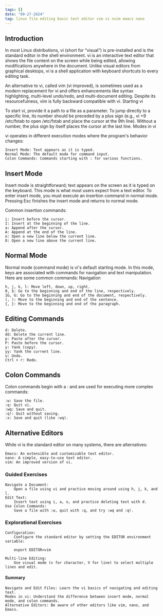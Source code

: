 ```yaml
---
tags: []
date: "09-27-2024"
tag: linux file editing basic text editor vim vi nvim emacs nano
---
```


## Introduction

In most Linux distributions, vi (short for “visual”) is pre-installed and is the standard editor in the shell environment. vi is an interactive text editor that shows the file content on the screen while being edited, allowing modifications anywhere in the document. Unlike visual editors from graphical desktops, vi is a shell application with keyboard shortcuts to every editing task.

An alternative to vi, called vim (vi improved), is sometimes used as a modern replacement for vi and offers enhancements like syntax highlighting, multi-level undo/redo, and multi-document editing. Despite its resourcefulness, vim is fully backward compatible with vi.
Starting vi

To start vi, provide it a path to a file as a parameter. To jump directly to a specific line, its number should be preceded by a plus sign (e.g., vi +9 /etc/fstab to open /etc/fstab and place the cursor at the 9th line). Without a number, the plus sign by itself places the cursor at the last line.
Modes in vi

vi operates in different execution modes where the program's behavior changes:

    Insert Mode: Text appears as it is typed.
    Normal Mode: The default mode for command input.
    Colon Commands: Commands starting with : for various functions.

## Insert Mode

Insert mode is straightforward; text appears on the screen as it is typed on the keyboard. This mode is what most users expect from a text editor. To enter insert mode, you must execute an insertion command in normal mode. Pressing Esc finishes the insert mode and returns to normal mode.

Common insertion commands:

    i: Insert before the cursor.
    I: Insert at the beginning of the line.
    a: Append after the cursor.
    A: Append at the end of the line.
    o: Open a new line below the current line.
    O: Open a new line above the current line.

## Normal Mode

Normal mode (command mode) is vi's default starting mode. In this mode, keys are associated with commands for navigation and text manipulation. Here are some common commands:
Navigation

    h, j, k, l: Move left, down, up, right.
    0, $: Go to the beginning and end of the line, respectively.
    1G, G: Go to the beginning and end of the document, respectively.
    (, ): Move to the beginning and end of the sentence.
    {, }: Move to the beginning and end of the paragraph.

## Editing Commands

    d: Delete.
    dd: Delete the current line.
    p: Paste after the cursor.
    P: Paste before the cursor.
    y: Yank (copy).
    yy: Yank the current line.
    u: Undo.
    Ctrl + r: Redo.

## Colon Commands

Colon commands begin with a : and are used for executing more complex commands:

    :w: Save the file.
    :q: Quit vi.
    :wq: Save and quit.
    :q!: Quit without saving.
    :x: Save and quit (like :wq).

## Alternative Editors

While vi is the standard editor on many systems, there are alternatives:

    Emacs: An extensible and customizable text editor.
    nano: A simple, easy-to-use text editor.
    vim: An improved version of vi.

### Guided Exercises

    Navigate a Document:
        Open a file using vi and practice moving around using h, j, k, and l.
    Edit Text:
        Insert text using i, a, o, and practice deleting text with d.
    Use Colon Commands:
        Save a file with :w, quit with :q, and try :wq and :q!.

### Explorational Exercises

    Configuration:
        Configure the standard editor by setting the EDITOR environment variable:

        export EDITOR=vim

    Multi-line Editing:
        Use visual mode (v for character, V for line) to select multiple lines and edit.

#### Summary

    Navigate and Edit Files: Learn the vi basics of navigating and editing text.
    Modes in vi: Understand the difference between insert mode, normal mode, and colon commands.
    Alternative Editors: Be aware of other editors like vim, nano, and Emacs.

